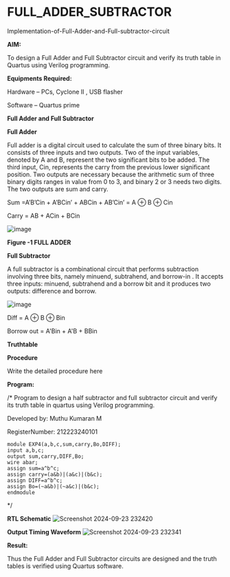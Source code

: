 # FULL_ADDER_SUBTRACTOR

Implementation-of-Full-Adder-and-Full-subtractor-circuit

**AIM:**

To design a Full Adder and Full Subtractor circuit and verify its truth table in Quartus using Verilog programming.

**Equipments Required:**

Hardware – PCs, Cyclone II , USB flasher

Software – Quartus prime

**Full Adder and Full Subtractor**

**Full Adder**

Full adder is a digital circuit used to calculate the sum of three binary bits. It consists of three inputs and two outputs. Two of the input variables, denoted by A and B, represent the two significant bits to be added. The third input, Cin, represents the carry from the previous lower significant position. Two outputs are necessary because the arithmetic sum of three binary digits ranges in value from 0 to 3, and binary 2 or 3 needs two digits. The two outputs are sum and carry.

Sum =A’B’Cin + A’BCin’ + ABCin + AB’Cin’ = A ⊕ B ⊕ Cin 

Carry = AB + ACin + BCin

![image](https://github.com/naavaneetha/FULL_ADDER_SUBTRACTOR/assets/154305477/0f30ba51-5ffb-4198-845f-18e054f675e7)

**Figure -1 FULL ADDER**

**Full Subtractor**

A full subtractor is a combinational circuit that performs subtraction involving three bits, namely minuend, subtrahend, and borrow-in . It accepts three inputs: minuend, subtrahend and a borrow bit and it produces two outputs: difference and borrow.

![image](https://github.com/naavaneetha/FULL_ADDER_SUBTRACTOR/assets/154305477/02b24f51-ab51-4304-9ad6-7b81ffc1ead5)

Diff = A ⊕ B ⊕ Bin 

Borrow out = A'Bin + A'B + BBin

**Truthtable**

**Procedure**

Write the detailed procedure here

**Program:**

/* Program to design a half subtractor and full subtractor circuit and verify its truth table in quartus using Verilog programming.

Developed by: Muthu Kumaran M

RegisterNumber: 212223240101
```
module EXP4(a,b,c,sum,carry,Bo,DIFF);
input a,b,c;
output sum,carry,DIFF,Bo;
wire abar;
assign sum=a^b^c;
assign carry=(a&b)|(a&c)|(b&c);
assign DIFF=a^b^c;
assign Bo=(~a&b)|(~a&c)|(b&c);
endmodule
```
*/

**RTL Schematic**
![Screenshot 2024-09-23 232420](https://github.com/user-attachments/assets/82682550-beaa-4660-881b-d4b4426717b3)

**Output Timing Waveform**
![Screenshot 2024-09-23 232341](https://github.com/user-attachments/assets/35c312cc-ecbe-4ab8-8569-d0d4b9b06c5a)

**Result:**

Thus the Full Adder and Full Subtractor circuits are designed and the truth tables is verified using Quartus software.




